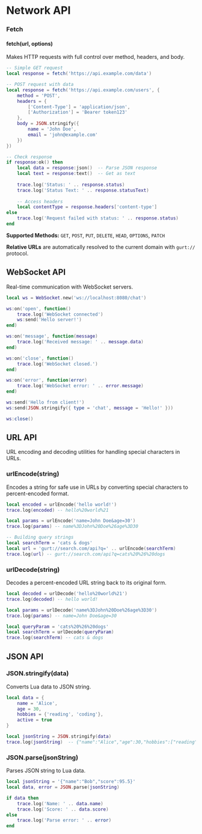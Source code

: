 # Network API

### Fetch

#### fetch(url, options)

Makes HTTP requests with full control over method, headers, and body.

```lua
-- Simple GET request
local response = fetch('https://api.example.com/data')

-- POST request with data
local response = fetch('https://api.example.com/users', {
    method = 'POST',
    headers = {
        ['Content-Type'] = 'application/json',
        ['Authorization'] = 'Bearer token123'
    },
    body = JSON.stringify({
        name = 'John Doe',
        email = 'john@example.com'
    })
})

-- Check response
if response:ok() then
    local data = response:json()  -- Parse JSON response
    local text = response:text()  -- Get as text
    
    trace.log('Status: ' .. response.status)
    trace.log('Status Text: ' .. response.statusText)
    
    -- Access headers
    local contentType = response.headers['content-type']
else
    trace.log('Request failed with status: ' .. response.status)
end
```

**Supported Methods:** `GET`, `POST`, `PUT`, `DELETE`, `HEAD`, `OPTIONS`, `PATCH`

**Relative URLs** are automatically resolved to the current domain with `gurt://` protocol.

## WebSocket API

Real-time communication with WebSocket servers.

```lua
local ws = WebSocket.new('ws://localhost:8080/chat')

ws:on('open', function()
    trace.log('WebSocket connected')
    ws:send('Hello server!')
end)

ws:on('message', function(message)
    trace.log('Received message: ' .. message.data)
end)

ws:on('close', function()
    trace.log('WebSocket closed.')
end)

ws:on('error', function(error)
    trace.log('WebSocket error: ' .. error.message)
end)

ws:send('Hello from client!')
ws:send(JSON.stringify({ type = 'chat', message = 'Hello!' }))

ws:close()
```

## URL API

URL encoding and decoding utilities for handling special characters in URLs.

### urlEncode(string)

Encodes a string for safe use in URLs by converting special characters to percent-encoded format.

```lua
local encoded = urlEncode('hello world!')
trace.log(encoded) -- hello%20world%21

local params = urlEncode('name=John Doe&age=30')
trace.log(params) -- name%3DJohn%20Doe%26age%3D30

-- Building query strings
local searchTerm = 'cats & dogs'
local url = 'gurt://search.com/api?q=' .. urlEncode(searchTerm)
trace.log(url) -- gurt://search.com/api?q=cats%20%26%20dogs
```

### urlDecode(string)

Decodes a percent-encoded URL string back to its original form.

```lua
local decoded = urlDecode('hello%20world%21')
trace.log(decoded) -- hello world!

local params = urlDecode('name%3DJohn%20Doe%26age%3D30')
trace.log(params) -- name=John Doe&age=30

local queryParam = 'cats%20%26%20dogs'
local searchTerm = urlDecode(queryParam)
trace.log(searchTerm) -- cats & dogs
```

## JSON API

### JSON.stringify(data)

Converts Lua data to JSON string.

```lua
local data = {
    name = 'Alice',
    age = 30,
    hobbies = {'reading', 'coding'},
    active = true
}

local jsonString = JSON.stringify(data)
trace.log(jsonString)  -- {"name":"Alice","age":30,"hobbies":["reading","coding"],"active":true}
```

### JSON.parse(jsonString)

Parses JSON string to Lua data.

```lua
local jsonString = '{"name":"Bob","score":95.5}'
local data, error = JSON.parse(jsonString)

if data then
    trace.log('Name: ' .. data.name)
    trace.log('Score: ' .. data.score)
else
    trace.log('Parse error: ' .. error)
end
```
